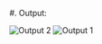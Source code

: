 #. Output:

![Output 2](https://user-images.githubusercontent.com/41969044/107931762-bbbc5880-6fa2-11eb-93b9-edd4a5725f0f.png)
![Output 1](https://user-images.githubusercontent.com/41969044/107931763-bced8580-6fa2-11eb-811b-de4e3961f80b.png)
